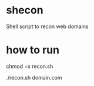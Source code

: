 # shecon
Shell script to recon web domains 
<h1> how to run </h1>
<p>chmod +x recon.sh </p>

<p>./recon.sh domain.com</p>
